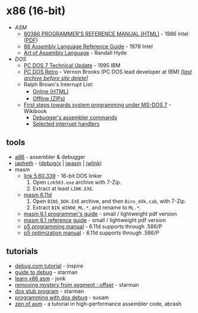 x86 (16-bit)
============


* _ASM_
  - [80386 PROGRAMMER'S REFERENCE MANUAL (HTML)](https://www.ardent-tool.com/CPU/docs/Intel/386/manuals/prref386/toc.htm) - 1986 Intel ([PDF](https://css.csail.mit.edu/6.858/2014/readings/i386.pdf))
  - [86 Assembly Language Reference Guide](http://bitsavers.informatik.uni-stuttgart.de/components/intel/8086/9800749-1_MCS-86_Assembly_Language_Reference_Guide_Oct78.pdf) - 1978 Intel
  - [Art of Assembly Language](https://www.phatcode.net/res/223/files/html/toc.html) - Randall Hyde
* _DOS_
  - [PC DOS 7 Technical Update](https://web.archive.org/web/20060721115437id_/http://www.redbooks.ibm.com/redbooks/pdfs/gg244459.pdf) - 1995 IBM
  - [PC DOS Retro](https://web.archive.org/web/20220409140952/https://sites.google.com/site/pcdosretro/) - Vernon Brooks (PC DOS lead developer at IBM) _[[last archive before site delete](https://github.com/pcdosretro/PCDOSRetro.github.io/archive/6d227bc49a8f0aeaed394782e494d7caa041ef1f.zip)]_
  - Ralph Brown's Interrupt List:
    - [Online (HTML)](http://ctyme.com/rbrown.htm) <img src="http://www.galacticempiredatabank.com/netscapeicon.gif" width="16px" />
    - [Offline (ZIPs)](https://www.cs.cmu.edu/~ralf/files.html) <img src="https://user-images.githubusercontent.com/7102064/162549912-5943e669-2e80-4ad4-8f11-5abfef171558.png" width="16px" />
  - [First steps towards system programming under MS-DOS 7](https://en.wikibooks.org/wiki/First_steps_towards_system_programming_under_MS-DOS_7) - Wikibook
    - [Debugger's assembler commands](https://en.wikibooks.org/wiki/First_steps_towards_system_programming_under_MS-DOS_7/Debugger%27s_assembler_commands)
    - [Selected interrupt handlers](https://en.wikibooks.org/wiki/First_steps_towards_system_programming_under_MS-DOS_7/Selected_interrupt_handlers)


tools
-----

* [a86](http://eji.com/a86/) - assembler & debugger
* [japheth](https://www.japheth.de/) - ([debug/x](https://www.japheth.de/debxxf.html) | [jwasm](https://www.japheth.de/JWasm.html) | [jwlink](https://www.japheth.de/JWlink.html))
* masm
  - [link 5.60.339](http://web.archive.org/web/20120315023048id_/http://download.microsoft.com/download/vc15/Update/1/WIN98/EN-US/Lnk563.exe) - 16-bit DOS linker
    1. Open `Lnk563.exe` archive with 7-Zip.
    2. Extract at least `LINK.EXE`.
  - [masm 6.11d](http://web.archive.org/web/20030204011521id_/http://www.microsoft.com/ddk/download/98/BINS_DDK.EXE)
    1. Open `BINS_DDK.EXE` archive, and then `Bins_ddk.cab`, with 7-Zip.
    2. Extract `BIN_WIN98_ML.*`, and rename to `ML.*`.
  - [masm 6.1 programmer's guide](http://web.archive.org/web/20220328033823id_/https://staffwww.fullcoll.edu/zding/fc241/files/MASM61PROGUIDE.pdf) - small / lightweight pdf version
  - [masm 6.1 reference guide](http://web.archive.org/web/20240802220532id_/http://www.mwftr.com/uC12/MASMReference.pdf) - small / lightweight pdf version
  - [p5 programming manual](https://stuff.mit.edu/afs/sipb/contrib/doc/specs/ic/cpu/x86/pentium/vol3.pdf) - 6.11d supports through .586/P
  - [p5 optimization manual](https://www.ardent-tool.com/CPU/docs/Intel/IA/242816-000.pdf) - 6.11d supports through .586/P


tutorials
---------

* [debug.com tutorial](https://www.plumb.org/tekmage/Inspire/debug-manual.html) - inspire
* [guide to debug](https://thestarman.pcministry.com/asm/debug/debug.htm) - starman
* [learn x86 asm](http://www.infinitefactors.org/jonk/x86lrn.html) - jonk
* [removing mystery from segment : offset](https://thestarman.pcministry.com/asm/debug/Segments.html) - starman
* [dos stub program](https://thestarman.pcministry.com/asm/debug/DOSstub.htm) - starman
* [programming with dos debug](https://susam.net/programming-with-dos-debugger.html) - susam
* [zen of asm](http://www.jagregory.com/abrash-zen-of-asm/) - a tutorial in high-performance assembler code, abrash
